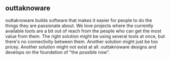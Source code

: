 ## outtaknoware

outtaknoware builds software that makes it easier for people to do the things they are passionate about. We love projects where the currently available tools are a bit out of reach from the people who can get the most value from them. The right solution might be using several tools at once, but there's no connectivity between them. Another solution might just be too pricey. Another solution might not exist at all. outtaknoware designs and develops on the foundation of "the possible now".
